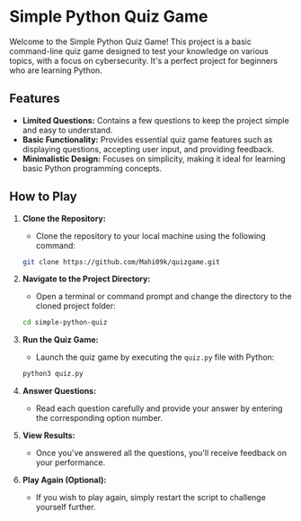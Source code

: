 ﻿# Simple Python Quiz Game

Welcome to the Simple Python Quiz Game! This project is a basic command-line quiz game designed to test your knowledge on various topics, with a focus on cybersecurity. It's a perfect project for beginners who are learning Python.

## Features

- **Limited Questions:** Contains a few questions to keep the project simple and easy to understand.
- **Basic Functionality:** Provides essential quiz game features such as displaying questions, accepting user input, and providing feedback.
- **Minimalistic Design:** Focuses on simplicity, making it ideal for learning basic Python programming concepts.

## How to Play

1. **Clone the Repository:**
    - Clone the repository to your local machine using the following command:
    ```bash
    git clone https://github.com/Mahi09k/quizgame.git
    ```

2. **Navigate to the Project Directory:**
    - Open a terminal or command prompt and change the directory to the cloned project folder:
    ```bash
    cd simple-python-quiz
    ```

3. **Run the Quiz Game:**
    - Launch the quiz game by executing the `quiz.py` file with Python:
    ```bash
    python3 quiz.py
    ```

4. **Answer Questions:**
    - Read each question carefully and provide your answer by entering the corresponding option number.

5. **View Results:**
    - Once you've answered all the questions, you'll receive feedback on your performance.

6. **Play Again (Optional):**
    - If you wish to play again, simply restart the script to challenge yourself further.


